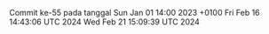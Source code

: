 Commit ke-55 pada tanggal Sun Jan 01 14:00 2023 +0100
Fri Feb 16 14:43:06 UTC 2024
Wed Feb 21 15:09:39 UTC 2024
